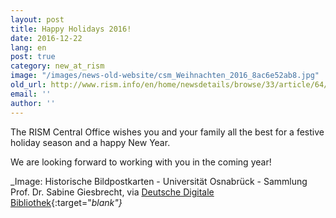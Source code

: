 ```yaml
---
layout: post
title: Happy Holidays 2016!
date: 2016-12-22
lang: en
post: true
category: new_at_rism
image: "/images/news-old-website/csm_Weihnachten_2016_8ac6e52ab8.jpg"
old_url: http://www.rism.info/en/home/newsdetails/browse/33/article/64/happy-holidays-2016.html
email: ''
author: ''
---
```


The RISM Central Office wishes you and your family all the best for a festive holiday season and a happy New Year.

We are looking forward to working with you in the coming year!

_Image: Historische Bildpostkarten - Universität Osnabrück - Sammlung Prof. Dr. Sabine Giesbrecht, via [Deutsche Digitale Bibliothek](https://www.deutsche-digitale-bibliothek.de/item/67PMPI66HZFMV6DJPHB6NT7WSFTBZZ2A){:target="_blank"}_